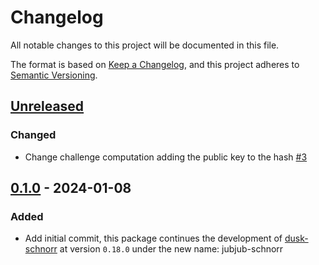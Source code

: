 # Changelog

All notable changes to this project will be documented in this file.

The format is based on [Keep a Changelog](https://keepachangelog.com/en/1.0.0/),
and this project adheres to [Semantic Versioning](https://semver.org/spec/v2.0.0.html).

## [Unreleased]

### Changed

- Change challenge computation adding the public key to the hash [#3]

## [0.1.0] - 2024-01-08

### Added

- Add initial commit, this package continues the development of [dusk-schnorr](https://github.com/dusk-network/schnorr/) at version `0.18.0` under the new name: jubjub-schnorr

<!-- ISSUES -->
[#3]: https://github.com/dusk-network/jubjub-schnorr/issues/3

<!-- VERSIONS -->
[Unreleased]: https://github.com/dusk-network/jubjub-schnorr/compare/v0.1.0...HEAD
[0.1.0]: https://github.com/dusk-network/jubjub-schnorr/releases/tag/v0.1.0
